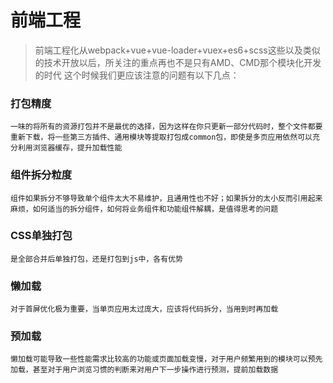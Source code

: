 <h1>前端工程</h1>

>	前端工程化从webpack+vue+vue-loader+vuex+es6+scss这些以及类似的技术开放以后，所关注的重点再也不是只有AMD、CMD那个模块化开发的时代
>	这个时候我们更应该注意的问题有以下几点：

### 打包精度
	一味的将所有的资源打包并不是最优的选择，因为这样在你只更新一部分代码时，整个文件都要重新下载，将一些第三方插件、通用模块等提取打包成common包，即使是多页应用依然可以充分利用浏览器缓存，提升加载性能

### 组件拆分粒度
	组件如果拆分不够导致单个组件太大不易维护，且通用性也不好；如果拆分的太小反而引用起来麻烦，如何适当的拆分组件，如何将业务组件和功能组件解耦，是值得思考的问题

### CSS单独打包
	是全部合并后单独打包，还是打包到js中，各有优势

### 懒加载
	对于首屏优化极为重要，当单页应用太过庞大，应该将代码拆分，当用到时再加载

### 预加载
	懒加载可能导致一些性能需求比较高的功能或页面加载变慢，对于用户频繁用到的模块可以预先加载，甚至对于用户浏览习惯的判断来对用户下一步操作进行预测，提前加载数据